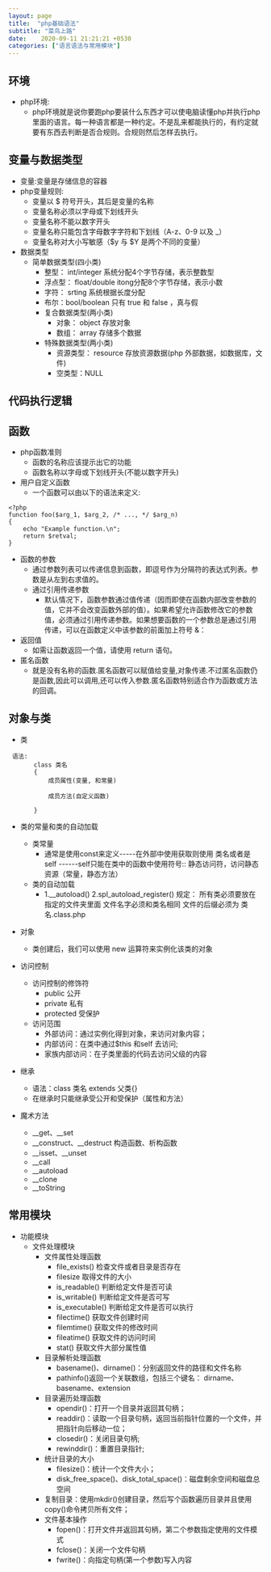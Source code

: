 ```yaml
---
layout: page
title:  "php基础语法"
subtitle: "菜鸟上路"
date:    2020-09-11 21:21:21 +0530
categories: ["语言语法与常用模块"]
---
```


## 环境

- php环境:
    - php环境就是说你要跑php要装什么东西才可以使电脑读懂php并执行php里面的语言。每一种语言都是一种约定。不是乱来都能执行的，有约定就要有东西去判断是否合规则。合规则然后怎样去执行。
        

## 变量与数据类型

- 变量:变量是存储信息的容器
- php变量规则:
    - 变量以 $ 符号开头，其后是变量的名称
    - 变量名称必须以字母或下划线开头
    - 变量名称不能以数字开头
    - 变量名称只能包含字母数字字符和下划线（A-z、0-9 以及 _）
    - 变量名称对大小写敏感（$y 与 $Y 是两个不同的变量）
- 数据类型
    - 简单数据类型(四小类)
        - 整型： int/integer 系统分配4个字节存储，表示整数型
        - 浮点型： float/double itong分配8个字节存储，表示小数
        - 字符： srting 系统根据长度分配
        - 布尔：bool/boolean 只有 true 和 false ，真与假
        - 复合数据类型(两小类)
            - 对象： object 存放对象
            - 数组： array 存储多个数据
        - 特殊数据类型(两小类)
            - 资源类型： resource 存放资源数据(php 外部数据，如数据库，文件)
            - 空类型：NULL

## 代码执行逻辑

## 函数
- php函数准则
    - 函数的名称应该提示出它的功能
    - 函数名称以字母或下划线开头(不能以数字开头)
- 用户自定义函数 
    - 一个函数可以由以下的语法来定义:       

```
<?php
function foo($arg_1, $arg_2, /* ..., */ $arg_n)
{
    echo "Example function.\n";
    return $retval;
}
```

- 函数的参数
    - 通过参数列表可以传递信息到函数，即逗号作为分隔符的表达式列表。参数是从左到右求值的。
    - 通过引用传递参数
        - 默认情况下，函数参数通过值传递（因而即使在函数内部改变参数的值，它并不会改变函数外部的值）。如果希望允许函数修改它的参数值，必须通过引用传递参数。如果想要函数的一个参数总是通过引用传递，可以在函数定义中该参数的前面加上符号 &：
- 返回值 
    - 如需让函数返回一个值，请使用 return 语句。
- 匿名函数
    - 就是没有名称的函数.匿名函数可以赋值给变量,对象传递.不过匿名函数仍是函数,因此可以调用,还可以传入参数.匿名函数特别适合作为函数或方法的回调。
## 对象与类 
- 类

```
 语法:
       class 类名
       {
           成员属性(变量, 和常量)
           
           成员方法(自定义函数)
  
       }
```

- 类的常量和类的自动加载
    - 类常量
        - 通常是使用const来定义-----在外部中使用获取则使用 类名或者是self ------self只能在类中的函数中使用符号:: 静态访问符，访问静态资源（常量，静态方法）
    - 类的自动加载
        - 1.__autoload()
          2.spl_autoload_register()
          规定：
          所有类必须要放在指定的文件夹里面
          文件名字必须和类名相同
          文件的后缀必须为 类名.class.php
- 对象
    - 类创建后，我们可以使用 new 运算符来实例化该类的对象

- 访问控制
    - 访问控制的修饰符
        - public 公开
        - private 私有
        - protected 受保护
    - 访问范围 
        - 外部访问：通过实例化得到对象，来访问对象内容；
        - 内部访问：在类中通过$this 和self 去访问;
        - 家族内部访问：在子类里面的代码去访问父级的内容
- 继承 
    - 语法：class 类名 extends 父类{}
    - 在继承时只能继承受公开和受保护（属性和方法）
- 魔术方法
    - __get、__set
    - __construct、__destruct 构造函数、析构函数
    - __isset、__unset
    - __call
    - __autoload
    - __clone
    - __toString 

## 常用模块

- 功能模块
    - 文件处理模块
        - 文件属性处理函数 
            - file_exists() 检查文件或者目录是否存在
            - filesize 取得文件的大小
            - is_readable() 判断给定文件是否可读
            - is_writable() 判断给定文件是否可写
            - is_executable() 判断给定文件是否可以执行
            - filectime() 获取文件创建时间
            - filemtime() 获取文件的修改时间
            - fileatime() 获取文件的访问时间
            - stat() 获取文件大部分属性值
        - 目录解析处理函数 
            - basename()、dirname()：分别返回文件的路径和文件名称
            - pathinfo()返回一个关联数组，包括三个键名： dirname、basename、extension
        - 目录遍历处理函数
            - opendir()：打开一个目录并返回其句柄；
            - readdir()：读取一个目录句柄，返回当前指针位置的一个文件，并把指针向后移动一位；
            - closedir()：关闭目录句柄;
            - rewinddir()：重置目录指针;
        - 统计目录的大小
            - filesize()：统计一个文件大小；
            - disk_free_space()、disk_total_space()：磁盘剩余空间和磁盘总空间
        - 复制目录：使用mkdir()创建目录，然后写个函数遍历目录并且使用copy()命令拷贝所有文件；
        - 文件基本操作
            - fopen()：打开文件并返回其句柄，第二个参数指定使用的文件模式
            - fclose()：关闭一个文件句柄
            - fwrite()：向指定句柄(第一个参数)写入内容